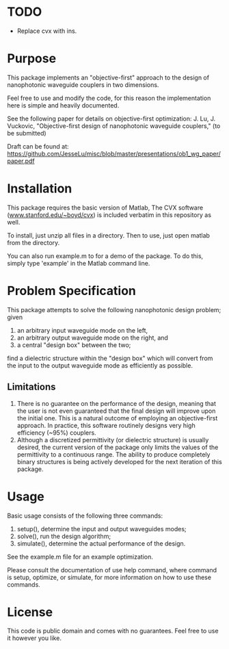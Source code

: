 TODO
====

*   Replace cvx with ins.

Purpose
=======

This package implements an "objective-first" approach to
the design of nanophotonic waveguide couplers in two dimensions.

Feel free to use and modify the code, for this reason
the implementation here is simple and heavily documented.

See the following paper for details on objective-first optimization:
    J. Lu, J. Vuckovic, 
    "Objective-first design of nanophotonic waveguide couplers," 
    (to be submitted)

Draft can be found at:
https://github.com/JesseLu/misc/blob/master/presentations/ob1_wg_paper/paper.pdf


Installation
============

This package requires the basic version of Matlab,
The CVX software (www.stanford.edu/~boyd/cvx)
is included verbatim in this repository as well.

To install, just unzip all files in a directory.
Then to use, just open matlab from the directory.

You can also run example.m to for a demo of the package.
To do this, simply type 'example' in the Matlab command line.


Problem Specification
=====================

This package attempts to solve the following nanophotonic design problem; given

1.  an arbitrary input waveguide mode on the left,
1.  an arbitrary output waveguide mode on the right, and
1.  a central "design box" between the two; 

find a dielectric structure within the "design box" which will convert from 
the input to the output waveguide mode as efficiently as possible.


Limitations
-----------

1.  There is no guarantee on the performance of the design, meaning that
    the user is not even guaranteed that the final design will improve upon
    the initial one.
    This is a natural outcome of employing an objective-first approach.
    In practice, this software routinely designs very high efficiency 
    (~95%) couplers.
1.  Although a discretized permittivity (or dielectric structure)
    is usually desired, the current version of the package only limits the
    values of the permittivity to a continuous range.
    The ability to produce completely binary structures is being actively
    developed for the next iteration of this package.


Usage
=====

Basic usage consists of the following three commands:

1.  setup(), determine the input and output waveguides modes;
1.  solve(), run the design algorithm;
1.  simulate(), determine the actual performance of the design.

See the example.m file for an example optimization.

Please consult the documentation of use help command, 
where command is setup, optimize, or simulate, 
for more information on how to use these commands.


License
=======

This code is public domain and comes with no guarantees. 
Feel free to use it however you like.

